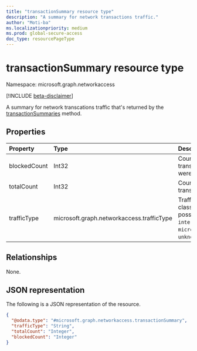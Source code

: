 ```yaml
---
title: "transactionSummary resource type"
description: "A summary for network transactions traffic."
author: "Moti-ba"
ms.localizationpriority: medium
ms.prod: global-secure-access
doc_type: resourcePageType
---
```


# transactionSummary resource type

Namespace: microsoft.graph.networkaccess

[!INCLUDE [beta-disclaimer](../../includes/beta-disclaimer.md)]

A summary for network transcations traffic that's returned by the [transactionSummaries](../api/networkaccess-reports-transactionsummaries.md) method.

## Properties
|Property|Type|Description|
|:---|:---|:---|
|blockedCount|Int32|Count of transactions that were blocked.|
|totalCount|Int32|Count of transactions.|
|trafficType|microsoft.graph.networkaccess.trafficType|Traffic classification. The possible values are: `internet`, `private`, `microsoft365`, `all`, `unknownFutureValue`.|

## Relationships
None.

## JSON representation
The following is a JSON representation of the resource.
<!-- {
  "blockType": "resource",
  "@odata.type": "microsoft.graph.networkaccess.transactionSummary"
}
-->
``` json
{
  "@odata.type": "#microsoft.graph.networkaccess.transactionSummary",
  "trafficType": "String",
  "totalCount": "Integer",
  "blockedCount": "Integer"
}
```


